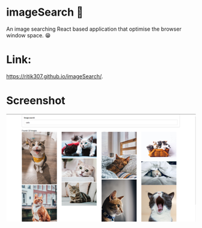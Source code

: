 # imageSearch 🍕
An image searching React based application that optimise the browser window space. 😁

# Link:
https://ritik307.github.io/imageSearch/. 

# Screenshot
![](screenshots/index.PNG)

